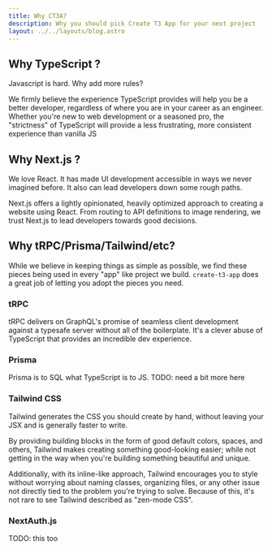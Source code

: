 ```yaml
---
title: Why CT3A?
description: Why you should pick Create T3 App for your next project
layout: ../../layouts/blog.astro
---
```


## Why TypeScript ?

Javascript is hard. Why add more rules?

We firmly believe the experience TypeScript provides will help you be a better developer, regardless of where you are in your career as an engineer. Whether you're new to web development or a seasoned pro, the "strictness" of TypeScript will provide a less frustrating, more consistent experience than vanilla JS

## Why Next.js ?

We love React. It has made UI development accessible in ways we never imagined before. It also can lead developers down some rough paths.

Next.js offers a lightly opinionated, heavily optimized approach to creating a website using React. From routing to API definitions to image rendering, we trust Next.js to lead developers towards good decisions.

## Why tRPC/Prisma/Tailwind/etc?

While we believe in keeping things as simple as possible, we find these pieces being used in every "app" like project we build. `create-t3-app` does a great job of letting you adopt the pieces you need.

### tRPC

tRPC delivers on GraphQL's promise of seamless client development against a typesafe server without all of the boilerplate. It's a clever abuse of TypeScript that provides an incredible dev experience.

### Prisma

Prisma is to SQL what TypeScript is to JS.
TODO: need a bit more here

### Tailwind CSS

Tailwind generates the CSS you should create by hand, without leaving your JSX and is generally faster to write.

By providing building blocks in the form of good default colors, spaces, and others, Tailwind makes creating something good-looking easier; while not getting in the way when you're building something beautiful and unique.

Additionally, with its inline-like approach, Tailwind encourages you to style without worrying about naming classes, organizing files, or any other issue not directly tied to the problem you're trying to solve. Because of this, it's not rare to see Tailwind described as "zen-mode CSS".

### NextAuth.js

TODO: this too
